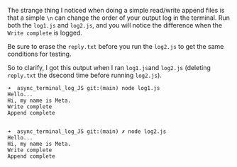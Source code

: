 The strange thing I noticed when doing a simple read/write append files is that a simple `\n` can change the order of your output log in the terminal.
Run both the `log1.js` and `log2.js`, and you will notice the difference when the `Write complete` is logged.

Be sure to erase the `reply.txt` before you run the `log2.js` to get the same conditions for testing.

So to clarify, I got this output when I ran `log1.js`and `log2.js` (deleting `reply.txt` the dsecond time before running `log2.js`).

```
➜  async_terminal_log_JS git:(main) node log1.js
Hello...
Hi, my name is Meta.
Write complete
Append complete


➜  async_terminal_log_JS git:(main) ✗ node log2.js
Hello...
Hi, my name is Meta.
Write complete
Append complete
```
